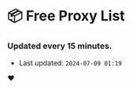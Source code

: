# :package: Free Proxy List
### Updated every 15 minutes.

- Last updated: `2024-07-09 01:19`

:heart:
